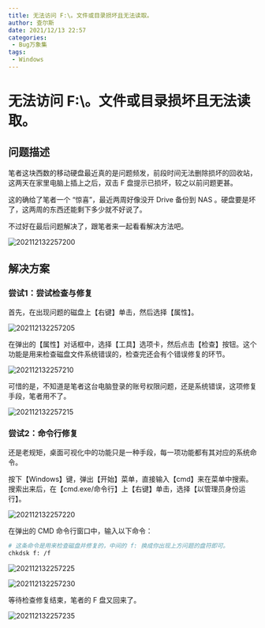 ```yaml
---
title: 无法访问 F:\。文件或目录损坏且无法读取。
author: 查尔斯
date: 2021/12/13 22:57
categories:
 - Bug万象集
tags:
 - Windows
---
```


# 无法访问 F:\。文件或目录损坏且无法读取。

## 问题描述

笔者这块西数的移动硬盘最近真的是问题频发，前段时间无法删除损坏的回收站，这两天在家里电脑上插上之后，双击 F 盘提示已损坏，较之以前问题更甚。

这的确给了笔者一个 “惊喜”，最近两周好像没开 Drive 备份到 NAS 。硬盘要是坏了，这两周的东西还能剩下多少就不好说了。

不过好在最后问题解决了，跟笔者来一起看看解决方法吧。

![202112132257200](../../../../public/img/2021/12/202112132257200.png)


## 解决方案
### 尝试1：尝试检查与修复

首先，在出现问题的磁盘上【右键】单击，然后选择【属性】。

![202112132257205](../../../../public/img/2021/12/202112132257205.png)

在弹出的【属性】对话框中，选择【工具】选项卡，然后点击【检查】按钮。这个功能是用来检查磁盘文件系统错误的，检查完还会有个错误修复的环节。

![202112132257210](../../../../public/img/2021/12/202112132257210.png)

可惜的是，不知道是笔者这台电脑登录的账号权限问题，还是系统错误，这项修复手段，笔者用不了。

![202112132257215](../../../../public/img/2021/12/202112132257215.png)

### 尝试2：命令行修复

还是老规矩，桌面可视化中的功能只是一种手段，每一项功能都有其对应的系统命令。

按下【Windows】键，弹出【开始】菜单，直接输入【cmd】来在菜单中搜索。搜索出来后，在【cmd.exe/命令行】上【右键】单击，选择【以管理员身份运行】。

![202112132257220](../../../../public/img/2021/12/202112132257220.png)

在弹出的 CMD 命令行窗口中，输入以下命令：

```bash
# 这条命令是用来检查磁盘并修复的，中间的 f: 换成你出现上方问题的盘符即可。 
chkdsk f: /f
```

![202112132257225](../../../../public/img/2021/12/202112132257225.png)

![202112132257230](../../../../public/img/2021/12/202112132257230.png)

等待检查修复结束，笔者的 F 盘又回来了。

![202112132257235](../../../../public/img/2021/12/202112132257235.png)